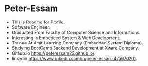 # Peter-Essam
- This is Readme for Profile.
- Software Engineer.
- Graduated From Faculty of Computer Science and Informations.
- Interesting in Embedded System & Web Development.
- Trainee At Amit Learning Company (Embedded System Diploma).
- Studying BootCamp Backend Development at Xware Company.
- Github.io https://peteressam23.github.io/.
- linkedin  https://www.linkedin.com/in/peter-essam-47a670201.

